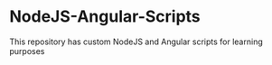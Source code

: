 # NodeJS-Angular-Scripts

This repository has custom NodeJS and Angular scripts for learning purposes